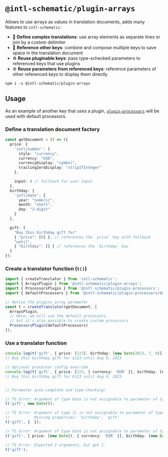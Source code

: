 # `@intl-schematic/plugin-arrays`<!-- omit from toc -->

Allows to use arrays as values in translation documents, adds many features to `intl-schematic`:
- 💬 **Define complex translations**: use array elements as separate lines or join by a custom delimiter
- 📑 **Reference other keys**: combine and compose multiple keys to save space in the translation document
- ♻ **Reuse pluginable keys**: pass type-schecked parameters to referenced keys that use plugins
- ⚙ **Reuse parameters from referenced keys**: reference parameters of other referenced keys to display them directly

`npm i -s @intl-schematic/plugin-arrays`

## Usage

As an example of another key that uses a plugin, [`plugin-processors`](../processors/) will be used with default processors.

### Define a translation document factory

```ts
const getDocument = () => ({
  price: {
    'intl/number': {
      style: "currency",
      currency: "USD",
      currencyDisplay: "symbol",
      trailingZeroDisplay: "stripIfInteger"
    },

    input: 0 // fallback for user input
  },
  birthday: {
    'intl/date': {
      year: "numeric",
      month: "short",
      day: "2-digit"
    }
  },

  gift: [
    "Buy this birthday gift for"
    { "price": [0] }, // references the `price` key with fallback
    "until",
    { "birthday": [] } // references the `birthday` key
  ]
});
```

### Create a translator function (`t()`)

```ts
import { createTranslator } from 'intl-schematic';
import { ArraysPlugin } from '@intl-schematic/plugin-arrays';
import { ProcessorsPlugin } from '@intl-schematic/plugin-processors';
import { defaultProcessors } from '@intl-schematic/plugin-processors/default';

// Notice the plugins array parameter
const t = createTranslator(getDocument, [
  ArraysPlugin,
  // Here, we will use the default processors,
  // but it's also possible to create custom processors
  ProcessorsPlugin(defaultProcessors)
]);
```

### Use a translator function

```ts
console.log(t('gift', { price: [123], birthday: [new Date(2023, 7, 9)] }));
// Buy this birthday gift for $123 until Aug 9, 2023

// Optional processor config override
console.log(t('gift', { price: [123, { currency: 'EUR' }], birthday: [new Date(2023, 7, 9)] }));
// Buy this birthday gift for €123 until Aug 9, 2023


// Parameter auto-complete and type-checking!

// TS Error: Argument of type Date is not assignable to parameter of type {...}.
t('gift', new Date());

// TS Error: Argument of type {} is not assignable to parameter of type {...}.
//           Missing properties: 'birthday', 'gift'
t('gift', {  });

// TS Error: Argument of type Date is not assignable to parameter of type number.
t('gift', { price: [new Date(), { currency: 'EUR' }], birthday: [new Date(2023, 7, 9)] });

// TS Error: Expected 2 arguments, but got 1.
t('gift');
```
